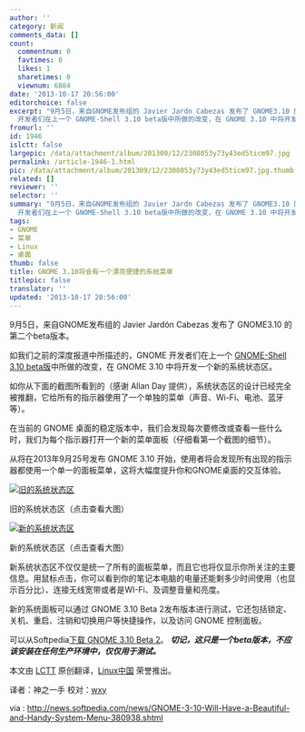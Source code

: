 ```yaml
---
author: ''
category: 新闻
comments_data: []
count:
  commentnum: 0
  favtimes: 0
  likes: 1
  sharetimes: 0
  viewnum: 6884
date: '2013-10-17 20:56:00'
editorchoice: false
excerpt: "9月5日，来自GNOME发布组的 Javier Jardn Cabezas 发布了 GNOME3.10 的第二个beta版本。\r\n如我们之前的深度报道中所描述的，GNOME
  开发者们在上一个 GNOME-Shell 3.10 beta版中所做的改变，在 GNOME 3.10 中将开发一  ..."
fromurl: ''
id: 1946
islctt: false
largepic: /data/attachment/album/201309/12/2308053y73y43ed5ticm97.jpg
permalink: /article-1946-1.html
pic: /data/attachment/album/201309/12/2308053y73y43ed5ticm97.jpg.thumb.jpg
related: []
reviewer: ''
selector: ''
summary: "9月5日，来自GNOME发布组的 Javier Jardn Cabezas 发布了 GNOME3.10 的第二个beta版本。\r\n如我们之前的深度报道中所描述的，GNOME
  开发者们在上一个 GNOME-Shell 3.10 beta版中所做的改变，在 GNOME 3.10 中将开发一  ..."
tags:
- GNOME
- 菜单
- Linux
- 桌面
thumb: false
title: GNOME 3.10将会有一个漂亮便捷的系统菜单
titlepic: false
translator: ''
updated: '2013-10-17 20:56:00'
---
```


9月5日，来自GNOME发布组的 Javier Jardón Cabezas 发布了 GNOME3.10 的第二个beta版本。


如我们之前的深度报道中所描述的，GNOME 开发者们在上一个 [GNOME-Shell 3.10 beta版](http://news.softpedia.com/news/GNOME-Shell-3-10-Beta-2-Implements-New-System-Status-Area-380916.shtml)中所做的改变，在 GNOME 3.10 中将开发一个新的系统状态区。


如你从下面的截图所看到的（感谢 Allan Day 提供），系统状态区的设计已经完全被推翻，它给所有的指示器使用了一个单独的菜单（声音、Wi-Fi、电池、蓝牙等）。


在当前的 GNOME 桌面的稳定版本中，我们会发现每次要修改或查看一些什么时，我们为每个指示器打开一个新的菜单面板（仔细看第一个截图的细节）。


从将在2013年9月25号发布 GNOME 3.10 开始，使用者将会发现所有出现的指示器都使用一个单一的面板菜单，这将大幅度提升你和GNOME桌面的交互体验。


[![旧的系统状态区](/data/attachment/album/201309/12/2308053y73y43ed5ticm97.jpg)](https://img.linux.net.cn/data/attachment/album/201309/12/2308053y73y43ed5ticm97.jpg)


旧的系统状态区（点击查看大图）


[![新的系统状态区](/data/attachment/album/201309/12/230829cevaoagllmoppqmg.jpg)](https://img.linux.net.cn/data/attachment/album/201309/12/230829cevaoagllmoppqmg.jpg)


新的系统状态区（点击查看大图）


新系统状态区不仅仅是统一了所有的面板菜单，而且它也将仅显示你所关注的主要信息。用鼠标点击，你可以看到你的笔记本电脑的电量还能剩多少时间使用（也显示百分比）、连接无线宽带或者是WI-Fi、及调整音量和亮度。


新的系统面板可以通过 GNOME 3.10 Beta 2发布版本进行测试，它还包括锁定、关机、重启、注销和切换用户等快捷操作，以及访问 GNOME 控制面板。


可以从Softpedia[下载 GNOME 3.10 Beta 2](http://linux.softpedia.com/get/Desktop-Environment/Gnome/GNOME-3603.shtml)。 ***切记，这只是一个beta版本，不应该安装在任何生产环境中，仅仅用于测试。***


 


本文由 [LCTT](https://github.com/LCTT/TranslateProject) 原创翻译，[Linux中国](http://linux.cn/portal.php) 荣誉推出。


译者：神之一手 校对：[wxy](space/3/)


via : <http://news.softpedia.com/news/GNOME-3-10-Will-Have-a-Beautiful-and-Handy-System-Menu-380938.shtml>